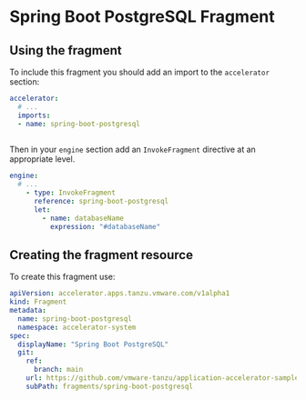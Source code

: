 # Spring Boot PostgreSQL Fragment

## Using the fragment

To include this fragment you should add an import to the `accelerator` section:

```yaml
accelerator:
  # ...
  imports:
  - name: spring-boot-postgresql
    
```

Then in your `engine` section add an `InvokeFragment` directive at an appropriate level.

```yaml
engine:
  # ...
    - type: InvokeFragment
      reference: spring-boot-postgresql
      let:
        - name: databaseName
          expression: "#databaseName"
```

## Creating the fragment resource

To create this fragment use:

```yaml
apiVersion: accelerator.apps.tanzu.vmware.com/v1alpha1
kind: Fragment
metadata:
  name: spring-boot-postgresql
  namespace: accelerator-system
spec:
  displayName: "Spring Boot PostgreSQL"
  git:
    ref:
      branch: main
    url: https://github.com/vmware-tanzu/application-accelerator-samples.git
    subPath: fragments/spring-boot-postgresql
```
